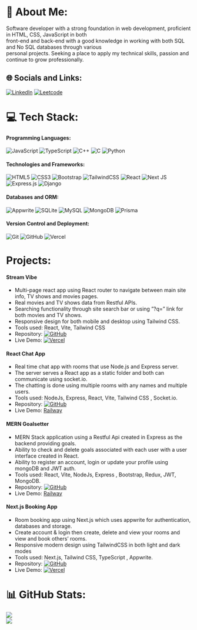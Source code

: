 # 💫 About Me:

Software developer with a strong foundation in web development, proficient in HTML, CSS, JavaScript in both<br>front-end and back-end with a good knowledge in working with both SQL and No SQL databases through various<br>personal projects. Seeking a place to apply my technical skills, passion and continue to grow professionally.

## 🌐 Socials and Links:

[![LinkedIn](https://img.shields.io/badge/LinkedIn-%230077B5.svg?logo=linkedin&logoColor=white)](https://linkedin.com/in/https://www.linkedin.com/in/ziad-elshrief-269460257/)
[![Leetcode](https://img.shields.io/badge/LeetCode-222?&logo=leetcode)](https://leetcode.com/u/ziad-elshrief/)

# 💻 Tech Stack:

#### Programming Languages:

![JavaScript](https://img.shields.io/badge/javascript-%23323330.svg?style=for-the-badge&logo=javascript&logoColor=%23F7DF1E) ![TypeScript](https://img.shields.io/badge/typescript-%23007ACC.svg?style=for-the-badge&logo=typescript&logoColor=white)
![C++](https://img.shields.io/badge/c++-%2300599C.svg?style=for-the-badge&logo=c%2B%2B&logoColor=white) ![C](https://img.shields.io/badge/c-%2300599C.svg?style=for-the-badge&logo=c&logoColor=white) ![Python](https://img.shields.io/badge/python-3670A0?style=for-the-badge&logo=python&logoColor=ffdd54)

#### Technologies and Frameworks:

![HTML5](https://img.shields.io/badge/html5-%23E34F26.svg?style=for-the-badge&logo=html5&logoColor=white) ![CSS3](https://img.shields.io/badge/css3-%231572B6.svg?style=for-the-badge&logo=css3&logoColor=white) ![Bootstrap](https://img.shields.io/badge/bootstrap-%238511FA.svg?style=for-the-badge&logo=bootstrap&logoColor=white) ![TailwindCSS](https://img.shields.io/badge/tailwindcss-%2338B2AC.svg?style=for-the-badge&logo=tailwind-css&logoColor=white)
![React](https://img.shields.io/badge/react-%2320232a.svg?style=for-the-badge&logo=react&logoColor=%2361DAFB) ![Next JS](https://img.shields.io/badge/next.js-000000?style=for-the-badge&logo=nextdotjs&logoColor=white) ![Express.js](https://img.shields.io/badge/express.js-%23404d59.svg?style=for-the-badge&logo=express&logoColor=%2361DAFB)
![Django](https://img.shields.io/badge/django-%23092E20.svg?style=for-the-badge&logo=django&logoColor=white)

#### Databases and ORM:

![Appwrite](https://img.shields.io/badge/Appwrite-%23FD366E.svg?style=for-the-badge&logo=appwrite&logoColor=white) ![SQLite](https://img.shields.io/badge/sqlite-%2307405e.svg?style=for-the-badge&logo=sqlite&logoColor=white) ![MySQL](https://img.shields.io/badge/mysql-4479A1.svg?style=for-the-badge&logo=mysql&logoColor=white) ![MongoDB](https://img.shields.io/badge/MongoDB-%234ea94b.svg?style=for-the-badge&logo=mongodb&logoColor=white) ![Prisma](https://img.shields.io/badge/Prisma-3982CE?style=for-the-badge&logo=Prisma&logoColor=white)

#### Version Control and Deployment:

![Git](https://img.shields.io/badge/git-%23F05033.svg?style=for-the-badge&logo=git&logoColor=white) ![GitHub](https://img.shields.io/badge/github-%23121011.svg?style=for-the-badge&logo=github&logoColor=white) ![Vercel](https://img.shields.io/badge/vercel-%23000000.svg?style=for-the-badge&logo=vercel&logoColor=white)

# Projects:

#### Stream Vibe

- Multi-page react app using React router to navigate between main site info, TV shows and movies pages.
- Real movies and TV shows data from Restful APIs.
- Searching functionality through site search bar or using ”?q=” link for both movies and TV shows.
- Responsive design for both mobile and desktop using Tailwind CSS.
- Tools used: React, Vite, Tailwind CSS
- Repository: [![GitHub](https://img.shields.io/badge/github-%23121011.svg?style=for-the-badge&logo=github&logoColor=white)](https://github.com/Ziad-Elshrief/Stream-Vibe)
- Live Demo: [![Vercel](https://img.shields.io/badge/vercel-%23000000.svg?style=for-the-badge&logo=vercel&logoColor=white)](https://stream-vibe-phi.vercel.app/)

#### React Chat App

- Real time chat app with rooms that use Node.js and Express server.
- The server serves a React app as a static folder and both can communicate using socket.io.
- The chatting is done using multiple rooms with any names and multiple users.
- Tools used: NodeJs, Express, React, Vite, Tailwind CSS , Socket.io.
- Repository: [![GitHub](https://img.shields.io/badge/github-%23121011.svg?style=for-the-badge&logo=github&logoColor=white)](https://github.com/Ziad-Elshrief/React-Chat-App)
- Live Demo: [Railway](https://react-chat-app-production-a349.up.railway.app)

#### MERN Goalsetter

- MERN Stack application using a Restful Api created in Express as the backend providing goals.
- Ability to check and delete goals associated with each user with a user interface created in React.
- Ability to register an account, login or update your profile using mongoDB and JWT auth.
- Tools used: React, Vite, NodeJs, Express , Bootstrap, Redux, JWT, MongoDB.
- Repository: [![GitHub](https://img.shields.io/badge/github-%23121011.svg?style=for-the-badge&logo=github&logoColor=white)](https://github.com/Ziad-Elshrief/MERN-GOALSETTER)
- Live Demo: [Railway](https://mern-goalsetter-production-b237.up.railway.app/login)

#### Next.js Booking App

- Room booking app using Next.js which uses appwrite for authentication, databases and storage.
- Create account & login then create, delete and view your rooms and view and book others’ rooms.
- Responsive modern design using TailwindCSS in both light and dark modes
- Tools used: Next.js, Tailwind CSS, TypeScript , Appwrite.
- Repository: [![GitHub](https://img.shields.io/badge/github-%23121011.svg?style=for-the-badge&logo=github&logoColor=white)](https://github.com/Ziad-Elshrief/NextJs_Booking_App)
- Live Demo: [![Vercel](https://img.shields.io/badge/vercel-%23000000.svg?style=for-the-badge&logo=vercel&logoColor=white)](https://next-js-booking-app-theta.vercel.app/)

# 📊 GitHub Stats:

![](https://github-readme-stats.vercel.app/api?username=ziad-elshrief&theme=dark&hide_border=false&include_all_commits=false&count_private=false)<br/>
![](https://github-readme-streak-stats.herokuapp.com/?user=ziad-elshrief&theme=dark&hide_border=false)<br/>
